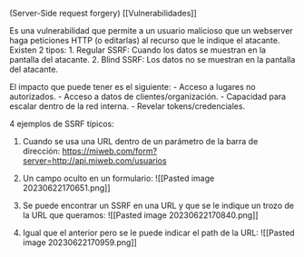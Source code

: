 (Server-Side request forgery)
[[Vulnerabilidades]]

Es una vulnerabilidad que permite a un usuario malicioso que un webserver haga peticiones HTTP (o editarlas) al recurso que le indique el atacante. Existen 2 tipos:
	1. Regular SSRF: Cuando los datos se muestran en la pantalla del atacante.
	2. Blind SSRF: Los datos no se muestran en la pantalla del atacante.

El impacto que puede tener es el siguiente:
	- Acceso a lugares no autorizados.
	- Acceso a datos de clientes/organización.
	- Capacidad para escalar dentro de la red interna.
	- Revelar tokens/credenciales.

4 ejemplos de SSRF típicos:

1. Cuando se usa una URL dentro de un parámetro de la barra de dirección:
		https://miweb.com/form?server=http://api.miweb.com/usuarios

2. Un campo oculto en un formulario:
		![[Pasted image 20230622170651.png]]

3. Se puede encontrar un SSRF en una URL y que se le indique un trozo de la URL que queramos:
		![[Pasted image 20230622170840.png]]

4. Igual que el anterior pero se le puede indicar el path de la URL:
		![[Pasted image 20230622170959.png]]